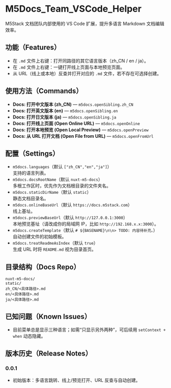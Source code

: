 # M5Docs_Team_VSCode_Helper

M5Stack 文档团队内部使用的 VS Code 扩展，提升多语言 Markdown 文档编辑效率。

## 功能（Features）
- 在 `.md` 文件上右键：打开同路径的其它语言版本（zh_CN / en / ja）。
- 在 `.md` 文件上右键：一键打开线上页面与本地预览页面。
- 从 URL（线上或本地）反查并打开对应的 `.md` 文件，若不存在可选择创建。

## 使用方法（Commands）
- **Docs: 打开中文版本 (zh_CN)** — `m5docs.openSibling.zh_CN`
- **Docs: 打开英文版本 (en)** — `m5docs.openSibling.en`
- **Docs: 打开日文版本 (ja)** — `m5docs.openSibling.ja`
- **Docs: 打开线上页面 (Open Online URL)** — `m5docs.openOnline`
- **Docs: 打开本地预览 (Open Local Preview)** — `m5docs.openPreview`
- **Docs: 从 URL 打开文档 (Open File from URL)** — `m5docs.openFromUrl`

## 配置（Settings）
- `m5docs.languages`（默认 `["zh_CN","en","ja"]`）  
  支持的语言列表。
- `m5docs.docsRootName`（默认 `nuxt-m5-docs`）  
  多根工作区时，优先作为文档根目录的文件夹名。
- `m5docs.staticDirName`（默认 `static`）  
  静态文档目录名。
- `m5docs.onlineBaseUrl`（默认 `https://docs.m5stack.com`）  
  线上基址。
- `m5docs.previewBaseUrl`（默认 `http://127.0.0.1:3000`）  
  本地预览基址（请改成你的局域网 IP，比如 `http://192.168.x.x:3000`）。
- `m5docs.createTemplate`（默认 `# ${BASENAME}\n\n> TODO: 内容待补充。`）  
  自动创建文件的初始模板。
- `m5docs.treatReadmeAsIndex`（默认 `true`）  
  生成 URL 时将 `README.md` 视为目录首页。

## 目录结构（Docs Repo）
```
nuxt-m5-docs/
static/
zh_CN/<具体路径>.md
en/<具体路径>.md
ja/<具体路径>.md
```

## 已知问题（Known Issues）
- 目前菜单总是显示三种语言；如需“只显示另外两种”，可后续用 `setContext + when` 动态隐藏。

## 版本历史（Release Notes）
### 0.0.1
- 初始版本：多语言跳转、线上/预览打开、URL 反查与自动创建。